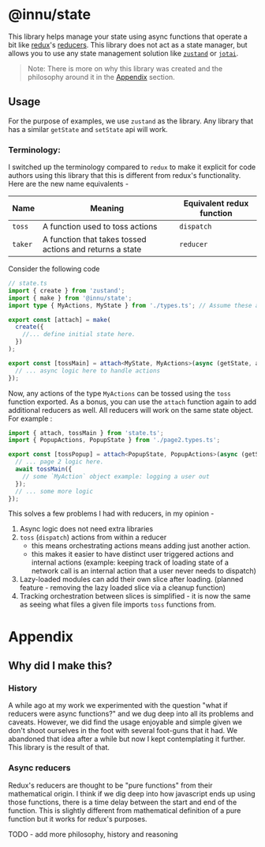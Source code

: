 # @innu/state

This library helps manage your state using async functions that operate a bit like [redux](https://redux.js.org/)'s [reducers](https://redux.js.org/tutorials/fundamentals/part-3-state-actions-reducers#writing-reducers). This library does not act as a state manager, but allows you to use any state management solution like [`zustand`](https://github.com/pmndrs/zustand) or [`jotai`](https://github.com/pmndrs/jotai).

> Note: There is more on why this library was created and the philosophy around it in the [Appendix](#appendix) section.

## Usage

For the purpose of examples, we use `zustand` as the library. Any library that has a similar `getState` and `setState` api will work.

### Terminology:

I switched up the terminology compared to `redux` to make it explicit for code authors using this library that this is different from redux's functionality. Here are the new name equivalents -

| Name    | Meaning                                                  | Equivalent redux function |
| ------- | -------------------------------------------------------- | ------------------------- |
| `toss`  | A function used to toss actions                          | `dispatch`                |
| `taker` | A function that takes tossed actions and returns a state | `reducer`                 |

Consider the following code

```ts
// state.ts
import { create } from 'zustand';
import { make } from '@innu/state';
import type { MyActions, MyState } from './types.ts'; // Assume these are defined.

export const [attach] = make(
  create({
    //... define initial state here.
  })
);

export const [tossMain] = attach<MyState, MyActions>(async (getState, action, tossLocal) => {
  // ... async logic here to handle actions
});
```

Now, any actions of the type `MyActions` can be tossed using the `toss` function exported. As a bonus, you can use the `attach` function again to add additional reducers as well. All reducers will work on the same state object. For example :

```ts
import { attach, tossMain } from 'state.ts';
import { PopupActions, PopupState } from './page2.types.ts';

export const [tossPopup] = attach<PopupState, PopupActions>(async (getState, action, tossLocal) => {
  // ... page 2 logic here.
  await tossMain({
    // some `MyAction` object example: logging a user out
  });
  // ... some more logic
});
```

This solves a few problems I had with reducers, in my opinion -

1. Async logic does not need extra libraries
2. `toss` (`dispatch`) actions from within a reducer
   - this means orchestrating actions means adding just another action.
   - this makes it easier to have distinct user triggered actions and internal actions (example: keeping track of loading state of a network call is an internal action that a user never needs to dispatch)
3. Lazy-loaded modules can add their own slice after loading. (planned feature - removing the lazy loaded slice via a cleanup function)
4. Tracking orchestration between slices is simplified - it is now the same as seeing what files a given file imports `toss` functions from.

# Appendix

## Why did I make this?

### History

A while ago at my work we experimented with the question "what if reducers were async functions?" and we dug deep into all its problems and caveats. However, we did find the usage enjoyable and simple given we don't shoot ourselves in the foot with several foot-guns that it had. We abandoned that idea after a while but now I kept contemplating it further. This library is the result of that.

### Async reducers

Redux's reducers are thought to be "pure functions" from their mathematical origin. I think if we dig deep into how javascript ends up using those functions, there is a time delay between the start and end of the function. This is slightly different from mathematical definition of a pure function but it works for redux's purposes.

TODO - add more philosophy, history and reasoning
